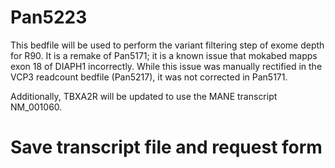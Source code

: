 # Pan5223
This bedfile will be used to perform the variant filtering step of exome depth for R90. It is a remake of Pan5171; it is a known issue that mokabed mapps exon 18 of DIAPH1 incorrectly. While this issue was manually rectified in the VCP3 readcount bedfile (Pan5217), it was not corrected in Pan5171.

Additionally, TBXA2R will be updated to use the MANE transcript NM_001060.

# Save transcript file and request form


